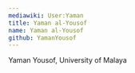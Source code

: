 ```yaml
---
mediawiki: User:Yaman
title: Yaman al-Yousof
name: Yaman al-Yousof
github: YamanYousof
---
```


Yaman Yousof, University of Malaya
